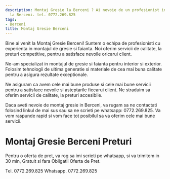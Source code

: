 ```yaml
---
description: Montaj Gresie la Berceni ? Ai nevoie de un profesionist in Montaj Gresie
  la Berceni. tel. 0772.269.825
tags:
- Berceni
title: Montaj Gresie Berceni
---
```



Bine ai venit la Montaj Gresie Berceni! Suntem o echipa de profesionisti cu experienta in montajul de gresie si faianta. Noi oferim servicii de calitate, la preturi competitive, pentru a satisface nevoile oricarui client.

Ne-am specializat in montajul de gresie si faianta pentru interior si exterior. Folosim tehnologii de ultima generatie si materiale de cea mai buna calitate pentru a asigura rezultate exceptionale.

Ne asiguram ca avem cele mai bune produse si cele mai bune servicii pentru a satisface nevoile si asteptarile fiecarui client. Ne straduim sa oferim servicii de calitate, la preturi accesibile.

Daca aveti nevoie de montaj gresie in Berceni, va rugam sa ne contactati folosind linkul de mai sus sau sa ne scrieti pe whatsapp: 0772.269.825. Va vom raspunde rapid si vom face tot posibilul sa va oferim cele mai bune servicii.

# Montaj Gresie Berceni Preturi
Pentru o oferta de pret, va rog sa imi scrieti pe whatsapp, si va trimitem in 30 min, Gratuit si fara Obligatii Oferta de Pret.

Tel. 0772.269.825
Whatsapp. 0772.269.825
